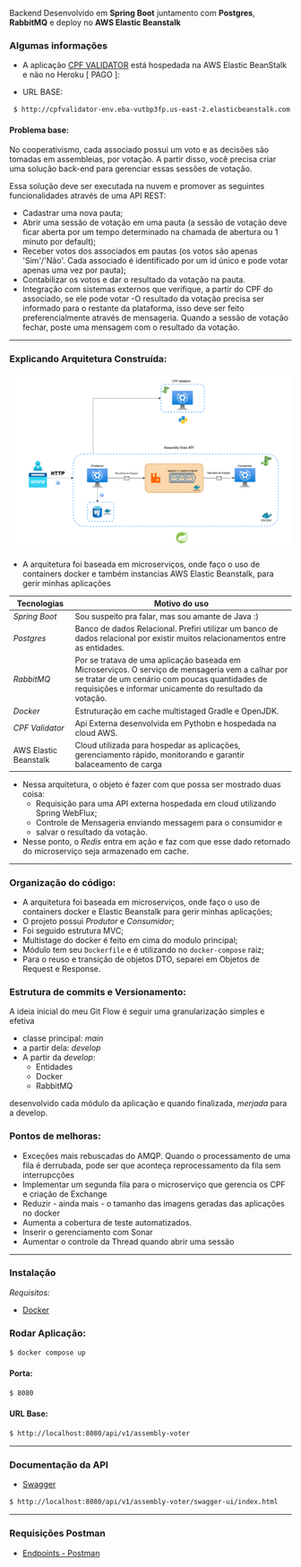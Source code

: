 Backend Desenvolvido em **Spring Boot** juntamento com **Postgres**, **RabbitMQ** e deploy no **AWS Elastic Beanstalk**

### Algumas informações

- A aplicação [CPF VALIDATOR](https://github.com/lucaswilker14/cpf-validator) está hospedada na AWS Elastic BeanStalk e não no Heroku [ PAGO ]:


- URL BASE:
```sh
 $ http://cpfvalidator-env.eba-vutbp3fp.us-east-2.elasticbeanstalk.com
```

#### Problema base:
No cooperativismo, cada associado possui um voto e as decisões são tomadas em assembleias, por votação.
A partir disso, você precisa criar uma solução back-end para gerenciar essas sessões de votação.

Essa solução deve ser executada na nuvem e promover as seguintes funcionalidades através de uma API
REST:
- Cadastrar uma nova pauta;
- Abrir uma sessão de votação em uma pauta (a sessão de votação deve ficar aberta por um tempo
determinado na chamada de abertura ou 1 minuto por default);
- Receber votos dos associados em pautas (os votos são apenas 'Sim'/'Não'. Cada associado é
identificado por um id único e pode votar apenas uma vez por pauta);
- Contabilizar os votos e dar o resultado da votação na pauta.
- Integração com sistemas externos que verifique, a partir do CPF do associado, se ele pode votar
-O resultado da votação precisa ser informado para o restante da plataforma, isso deve ser
  feito preferencialmente através de mensageria. Quando a sessão de votação fechar, poste
  uma mensagem com o resultado da votação.
---

### Explicando Arquitetura Construída:

![image](assembly-voter.png)

- A arquitetura foi baseada em microserviços, onde faço o uso de containers docker e também instancias AWS Elastic Beanstalk, para gerir minhas aplicações



| Tecnologias           | Motivo do uso                                                                                                                                                                                                  | 
|-----------------------|----------------------------------------------------------------------------------------------------------------------------------------------------------------------------------------------------------------|
| *Spring Boot*         | Sou suspeito pra falar, mas sou amante de Java :)                                                                                                                                                              |
| *Postgres*            | Banco de dados Relacional. Prefiri utilizar um banco de dados relacional por existir muitos relacionamentos entre as entidades.                                                                                |                                                                                                                                                        |
| *RabbitMQ*            | Por se tratava de uma aplicação baseada em Microserviços. O serviço de mensageria vem a calhar por se tratar de um cenário com poucas quantidades de requisições e informar unicamente do resultado da votação. |
| *Docker*              | Estruturação em cache multistaged Gradle e OpenJDK.                                                                                                                                                            |
| *CPF Validator*       | Api Externa desenvolvida em Pythobn e hospedada na cloud AWS.                                                                                                                                                  |
| AWS Elastic Beanstalk | Cloud utilizada para hospedar as aplicações, gerenciamento rápido, monitorando e garantir balaceamento de carga                                                                                                |
- Nessa arquitetura, o objeto é fazer com que possa ser mostrado duas coisa:
  - Requisição para uma API externa hospedada em cloud utilizando Spring WebFlux;
  - Controle de Mensageria enviando messagem para o consumidor e 
  - salvar o resultado da votação.
- Nesse ponto, o *Redis* entra em ação e faz com que esse dado retornado do microserviço seja armazenado em cache.

---
### Organização do código:
- A arquitetura foi baseada em microserviços, onde faço o uso de containers docker e Elastic Beanstalk para gerir minhas aplicações;
- O projeto possui *Produtor* e *Consumidor*;
- Foi seguido estrutura MVC;
- Multistage do docker é feito em cima do modulo principal;
- Módulo tem seu `Dockerfile` e é utilizando no `docker-compose` raiz;
- Para o reuso e transição de objetos DTO, separei em Objetos de Request e Response.

### Estrutura de commits e Versionamento:
A ideia inicial do meu Git Flow é seguir uma granularização simples e efetiva
- classe principal: *main*
- a partir dela: *develop*
- A partir da *develop*:
    - Entidades
    - Docker
    - RabbitMQ

desenvolvido cada módulo da aplicação e quando finalizada, *merjada* para a develop.

### Pontos de melhoras:
- Exceções mais rebuscadas do AMQP. Quando o processamento de uma fila é derrubada, pode ser que aconteça reprocessamento da fila sem interrupcções
- Implementar um segunda fila para o microserviço que gerencia os CPF e criação de Exchange
- Reduzir - ainda mais - o tamanho das imagens geradas das aplicações no docker
- Aumenta a cobertura de teste automatizados.
- Inserir o gerenciamento com Sonar
- Aumentar o controle da Thread quando abrir uma sessão
---
### Instalação

*Requisitos:*

- [Docker](https://docs.docker.com/get-docker/)

### Rodar Aplicação:

```sh
$ docker compose up
```

#### Porta:

```sh
$ 8080
```

#### URL Base:

```sh
$ http://localhost:8080/api/v1/assembly-voter
```
---
### Documentação da API

- [Swagger](https://swagger.io)
```sh
$ http://localhost:8080/api/v1/assembly-voter/swagger-ui/index.html
```

---

### Requisições Postman
- [Endpoints - Postman](https://github.com/lucaswilker14/assembly-voter/tree/develop/postman-endpoints)